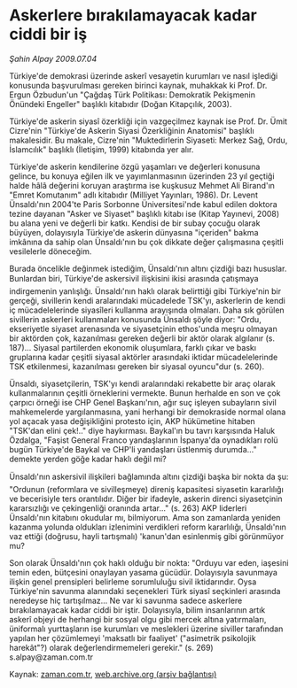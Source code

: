 # Askerlere bırakılamayacak kadar ciddi bir iş

*Şahin Alpay 2009.07.04*

<tr><td class="metin" colspan="2" style="padding-top: 20px; padding-left: 5px; padding-right: 10px;">Türkiye'de demokrasi üzerinde askerî vesayetin kurumları ve nasıl işlediği konusunda başvurulması gereken birinci kaynak, muhakkak ki Prof. Dr. Ergun Özbudun'un "Çağdaş Türk Politikası: Demokratik Pekişmenin Önündeki Engeller" başlıklı kitabıdır (Doğan Kitapçılık, 2003).</td></tr><tr><td class="metin" colspan="2" style="padding-top: 20px; padding-left: 5px; padding-right: 10px;"><p> Türkiye'de askerin siyasî özerkliği için vazgeçilmez kaynak ise Prof. Dr. Ümit Cizre'nin "Türkiye'de Askerin Siyasi Özerkliğinin Anatomisi" başlıklı makalesidir. Bu makale, Cizre'nin "Muktedirlerin Siyaseti: Merkez Sağ, Ordu, İslamcılık" başlıklı (İletişim, 1999) kitabında yer alır.
<p>Türkiye'de askerin kendilerine özgü yaşamları ve değerleri konusuna gelince, bu konuya eğilen ilk ve yayımlanmasının üzerinden 23 yıl geçtiği halde hâlâ değerini koruyan araştırma ise kuşkusuz Mehmet Ali Birand'ın "Emret Komutanım" adlı kitabıdır (Milliyet Yayınları, 1986). Dr. Levent Ünsaldı'nın 2004'te Paris Sorbonne Üniversitesi'nde kabul edilen doktora tezine dayanan "Asker ve Siyaset" başlıklı kitabı ise (Kitap Yayınevi, 2008) bu alana yeni ve değerli bir katkı. Kendisi de bir subay çocuğu olarak büyüyen, dolayısıyla Türkiye'de askerin dünyasına "içeriden" bakma imkânına da sahip olan Ünsaldı'nın bu çok dikkate değer çalışmasına çeşitli vesilelerle döneceğim.
<p>Burada öncelikle değinmek istediğim, Ünsaldı'nın altını çizdiği bazı hususlar. Bunlardan biri, Türkiye'de askersivil ilişkisini ikisi arasında çatışmaya indirgemenin yanlışlığı. Ünsaldı'nın haklı olarak belirttiği gibi Türkiye'nin bir gerçeği, sivillerin kendi aralarındaki mücadelede TSK'yı, askerlerin de kendi iç mücadelelerinde siyasîleri kullanma arayışında olmaları. Daha sık görülen sivillerin askerleri kullanmaları konusunda Ünsaldı şöyle diyor: "Ordu, ekseriyetle siyaset arenasında ve siyasetçinin ethos'unda meşru olmayan bir aktörden çok, kazanılması gereken değerli bir aktör olarak algılanır (s. 187)... Siyasal partilerden ekonomik oluşumlara, farklı çıkar ve baskı gruplarına kadar çeşitli siyasal aktörler arasındaki iktidar mücadelelerinde TSK etkilenmesi, kazanılması gereken bir siyasal oyuncu"dur (s. 260).
<p>Ünsaldı, siyasetçilerin, TSK'yı kendi aralarındaki rekabette bir araç olarak kullanmalarının çeşitli örneklerini vermekte. Bunun herhalde en son ve çok çarpıcı örneği ise CHP Genel Başkanı'nın, ağır suç işleyen subayların sivil mahkemelerde yargılanmasına, yani herhangi bir demokraside normal olana yol açacak yasa değişikliğini protesto için, AKP hükümetine hitaben "TSK'dan elini çek!.." diye haykırması. Baykal'ın bu tavrı karşısında Haluk Özdalga, "Faşist General Franco yandaşlarının İspanya'da oynadıkları rolü bugün Türkiye'de Baykal ve CHP'li yandaşları üstlenmiş durumda..." demekte yerden göğe kadar haklı değil mi?
<p>Ünsaldı'nın askersivil ilişkileri bağlamında altını çizdiği başka bir nokta da şu: "Ordunun (reformlara ve sivilleşmeye) direniş kapasitesi siyasetin kararlılığı ve becerisiyle ters orantılıdır. Diğer bir ifadeyle, askerin direnci siyasetçinin kararsızlığı ve çekingenliği oranında artar..." (s. 263) AKP liderleri Ünsaldı'nın kitabını okudular mı, bilmiyorum. Ama son zamanlarda yeniden kazanma yolunda oldukları izlenimini verdikleri reform kararlılığı, Ünsaldı'nın vaz ettiği (doğrusu, hayli tartışmalı) 'kanun'dan esinlenmiş gibi görünmüyor mu?
<p>Son olarak Ünsaldı'nın çok haklı olduğu bir nokta: "Orduyu var eden, iaşesini temin eden, bütçesini onaylayan yasama gücüdür. Dolayısıyla savunmaya ilişkin genel prensipleri belirleme sorumluluğu sivil iktidarındır. Oysa Türkiye'nin savunma alanındaki seçenekleri Türk siyasî seçkinleri arasında neredeyse hiç tartışılmaz... Ne var ki savunma sadece askerlere bırakılamayacak kadar ciddi bir iştir. Dolayısıyla, bilim insanlarının artık askerî objeyi de herhangi bir sosyal olgu gibi mercek altına yatırmaları, üniformalı yurttaşların ise kurumları ve meslekleri üzerine siviller tarafından yapılan her çözümlemeyi 'maksatlı bir faaliyet' ("asimetrik psikolojik harekât"?) olarak değerlendirmemeleri gerekir." (s. 269) s.alpay@zaman.com.tr<br/></p></p></p></p></p></p></td></tr>

Kaynak: [zaman.com.tr](http://zaman.com.tr/yazar.do?yazino=865871), [web.archive.org (arşiv bağlantısı)](http://web.archive.org/web/20090714081329/http://www.zaman.com.tr:80/yazar.do?yazino=865871)
